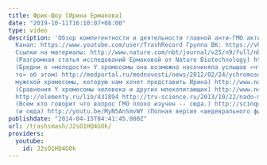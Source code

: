 ```yaml
---
title: Фрик-Шоу [Ирина Ермакова]
date: "2019-10-11T16:10:07+08:00"
type: video
description: 'Обзор компетентности и деятельности главной анти-ГМО активистки России.
  Канал: https://www.youtube.com/user/TrashRecord Группа ВК: https://vk.com/trashsmash
  Ссылки на материалы: http://www.nature.com/nbt/journal/v25/n9/full/nbt0907-981.html
  (Разгромная статья исследований Ермаковой от Nature Biotechnology) http://youtu.be/CBC2YI4GzNM
  (Бредни о «молодости» Y хромосомы она возможно насочиняла услышав «что то -- где
  то» об этом) http://medportal.ru/mednovosti/news/2012/02/24/ychromosome/ (О «деградации»
  мужской хромосомы, которую нам хочет представить Ирина) http://www.nature.com/nature/journal/v508/n7497/full/nature13206.html
  (Сравнения Y хромосомы человека и других млекопитающих) http://www.ncbi.nlm.nih.gov/pubmed/16136134
  http://elementy.ru/lib/431894 http://trv-science.ru/2013/10/22/nado-menshe-issledovanijj/
  (Всем кто говорит что вопрос ГМО плохо изучен -- сюда.) http://scinquisitor.livejournal.com/28252.html
  (и сюда) http://youtu.be/MyN5AnSmvWY (Полная версия «шедеврального фильма» от РЕНтв)'
publishdate: "2014-04-15T04:41:45.000Z"
url: /trashsmash/J2sO1HQ4GOk/
providers:
  youtube:
    id: J2sO1HQ4GOk
---
```

